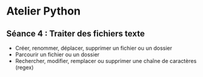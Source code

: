 # Atelier Python

 ## Séance 4 : Traiter des fichiers texte 

* Créer, renommer, déplacer, supprimer un fichier ou un dossier 
* Parcourir un fichier ou un dossier 
* Rechercher, modifier, remplacer ou supprimer une chaîne de caractères (regex)